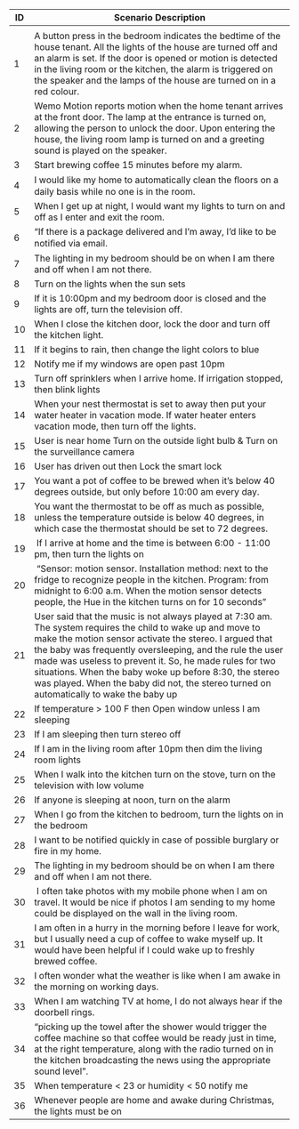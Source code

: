 | ID | Scenario Description                                                                                                                                                                                                                                                                                                                                                                                                                               |
| -- | -------------------------------------------------------------------------------------------------------------------------------------------------------------------------------------------------------------------------------------------------------------------------------------------------------------------------------------------------------------------------------------------------------------------------------------------------- |
|    |                                                                                                                                                                                                                                                                                                                                                                                                                                                    |
| 1  | A button press in the bedroom indicates the bedtime of the house tenant. All the lights of the house are turned off and an alarm is set. If the door is opened or motion is detected in the living room or the kitchen, the alarm is triggered on the speaker and the lamps of the house are turned on in a red colour.                                                                                                                            |
| 2  | Wemo Motion reports motion when the home tenant arrives at the front door. The lamp at the entrance is turned on, allowing the person to unlock the door. Upon entering the house, the living room lamp is turned on and a greeting sound is played on the speaker.                                                                                                                                                                                |
| 3  | Start brewing coffee 15 minutes before my alarm.                                                                                                                                                                                                                                                                                                                                                                                                   |
| 4  | I would like my home to automatically clean the ﬂoors on a daily basis while no one is in the room.                                                                                                                                                                                                                                                                                                                                                |
| 5  | When I get up at night, I would want my lights to turn on and off as I enter and exit the room.                                                                                                                                                                                                                                                                                                                                                    |
| 6  | “If there is a package delivered and I’m away, I’d like to be notiﬁed via email.                                                                                                                                                                                                                                                                                                                                                                   |
| 7  | The lighting in my bedroom should be on when I am there and off when I am not there.                                                                                                                                                                                                                                                                                                                                                               |
| 8  | Turn on the lights when the sun sets                                                                                                                                                                                                                                                                                                                                                                                                               |
| 9  | If it is 10:00pm and my bedroom door is closed and the lights are off, turn the television off.                                                                                                                                                                                                                                                                                                                                                    |
| 10 | When I close the kitchen door, lock the door and turn off the kitchen light.                                                                                                                                                                                                                                                                                                                                                                       |
| 11 | If it begins to rain, then change the light colors to blue                                                                                                                                                                                                                                                                                                                                                                                         |
| 12 | Notify me if my windows are open past 10pm                                                                                                                                                                                                                                                                                                                                                                                                         |
| 13 | Turn off sprinklers when I arrive home. If irrigation stopped, then blink lights                                                                                                                                                                                                                                                                                                                                                                   |
| 14 | When your nest thermostat is set to away then put your water heater in vacation mode. If water heater enters vacation mode, then turn off the lights.                                                                                                                                                                                                                                                                                              |
| 15 | User is near home Turn on the outside light bulb & Turn on the surveillance camera                                                                                                                                                                                                                                                                                                                                                                 |
| 16 | User has driven out then Lock the smart lock                                                                                                                                                                                                                                                                                                                                                                                                       |
| 17 | You want a pot of coffee to be brewed when it’s below 40 degrees outside, but only before 10:00 am every day.                                                                                                                                                                                                                                                                                                                                      |
| 18 | You want the thermostat to be off as much as possible, unless the temperature outside is below 40 degrees, in which case the thermostat should be set to 72 degrees.                                                                                                                                                                                                                                                                               |
| 19 |  If I arrive at home and the time is between 6:00 - 11:00 pm, then turn the lights on                                                                                                                                                                                                                                                                                                                                                              |
| 20 |  “Sensor: motion sensor. Installation method: next to the fridge to recognize people in the kitchen. Program: from midnight to 6:00 a.m. When the motion sensor detects people, the Hue in the kitchen turns on for 10 seconds”                                                                                                                                                                                                                    |
| 21 | User said that the music is not always played at 7:30 am. The system requires the child to wake up and move to make the motion sensor activate the stereo. I argued that the baby was frequently oversleeping, and the rule the user made was useless to prevent it. So, he made rules for two situations. When the baby woke up before 8:30, the stereo was played. When the baby did not, the stereo turned on automatically to wake the baby up |
| 22 | If temperature > 100 F then Open window unless I am sleeping                                                                                                                                                                                                                                                                                                                                                                                       |
| 23 | If I am sleeping then turn stereo off                                                                                                                                                                                                                                                                                                                                                                                                              |
| 24 | If I am in the living room after 10pm then dim the living room lights                                                                                                                                                                                                                                                                                                                                                                              |
| 25 | When I walk into the kitchen turn on the stove, turn on the television with low volume                                                                                                                                                                                                                                                                                                                                                             |
| 26 | If anyone is sleeping at noon, turn on the alarm                                                                                                                                                                                                                                                                                                                                                                                                   |
| 27 | When I go from the kitchen to bedroom, turn the lights on in the bedroom                                                                                                                                                                                                                                                                                                                                                                           |
| 28 | I want to be notified quickly in case of possible burglary or fire in my home.                                                                                                                                                                                                                                                                                                                                                                     |
| 29 | The lighting in my bedroom should be on when I am there and off when I am not there.                                                                                                                                                                                                                                                                                                                                                               |
| 30 |  I often take photos with my mobile phone when I am on travel. It would be nice if photos I am sending to my home could be displayed on the wall in the living room.                                                                                                                                                                                                                                                                               |
| 31 | I am often in a hurry in the morning before I leave for work, but I usually need a cup of coffee to wake myself up. It would have been helpful if I could wake up to freshly brewed coffee.                                                                                                                                                                                                                                                        |
| 32 | I often wonder what the weather is like when I am awake in the morning on working days.                                                                                                                                                                                                                                                                                                                                                            |
| 33 | When I am watching TV at home, I do not always hear if the doorbell rings.                                                                                                                                                                                                                                                                                                                                                                         |
| 34 | “picking up the towel after the shower would trigger the coffee machine so that coffee would be ready just in time, at the right temperature, along with the radio turned on in the kitchen broadcasting the news using the appropriate sound level”.                                                                                                                                                                                              |
| 35 | When temperature < 23 or humidity < 50 notify me                                                                                                                                                                                                                                                                                                                                                                                                   |
| 36 | Whenever people are home and awake during Christmas, the lights must be on                                                                                                                                                                                                                                                                                                                                                                         |

